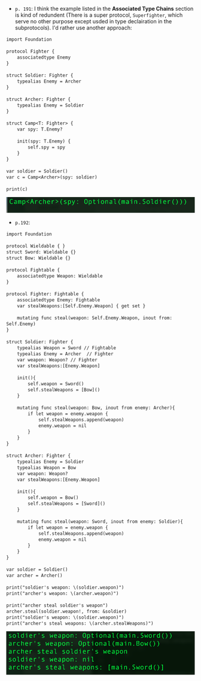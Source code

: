 - `p. 191`: I think the example listed in the **Associated Type Chains** section is kind of redundent (There is a super protocol, `Superfighter`, which serve no other purpose except usded in type declairation in the subprotocols). I'd rather use another approach:
```{swift}
import Foundation

protocol Fighter {
    associatedtype Enemy
}

struct Soldier: Fighter {
    typealias Enemy = Archer
}

struct Archer: Fighter {
    typealias Enemy = Soldier
}

struct Camp<T: Fighter> {
    var spy: T.Enemy?

    init(spy: T.Enemy) {
        self.spy = spy
    }
}

var soldier = Soldier()
var c = Camp<Archer>(spy: soldier)

print(c) 
```
![191.png](img/191.png)

- `p.192`:
```{swift}
import Foundation

protocol Wieldable { }
struct Sword: Wieldable {}
struct Bow: Wieldable {}

protocol Fightable {
    associatedtype Weapon: Wieldable
}

protocol Fighter: Fightable {
    associatedtype Enemy: Fightable
    var stealWeapons:[Self.Enemy.Weapon] { get set }

    mutating func steal(weapon: Self.Enemy.Weapon, inout from: Self.Enemy)
}

struct Soldier: Fighter {
    typealias Weapon = Sword // Fightable
    typealias Enemy = Archer  // Fighter
    var weapon: Weapon? // Fighter
    var stealWeapons:[Enemy.Weapon]

    init(){
        self.weapon = Sword()
        self.stealWeapons = [Bow]()
    }

    mutating func steal(weapon: Bow, inout from enemy: Archer){
        if let weapon = enemy.weapon {
            self.stealWeapons.append(weapon)
            enemy.weapon = nil
        }
    }
}

struct Archer: Fighter {
    typealias Enemy = Soldier
    typealias Weapon = Bow
    var weapon: Weapon?
    var stealWeapons:[Enemy.Weapon]

    init(){
        self.weapon = Bow()
        self.stealWeapons = [Sword]()
    }

    mutating func steal(weapon: Sword, inout from enemy: Soldier){
        if let weapon = enemy.weapon {
            self.stealWeapons.append(weapon)
            enemy.weapon = nil
        }
    }
}

var soldier = Soldier()
var archer = Archer()

print("soldier's weapon: \(soldier.weapon)")
print("archer's weapon: \(archer.weapon)")

print("archer steal soldier's weapon")
archer.steal(soldier.weapon!, from: &soldier)
print("soldier's weapon: \(soldier.weapon)")
print("archer's steal weapons: \(archer.stealWeapons)")
```
![192.png](img/192.png)